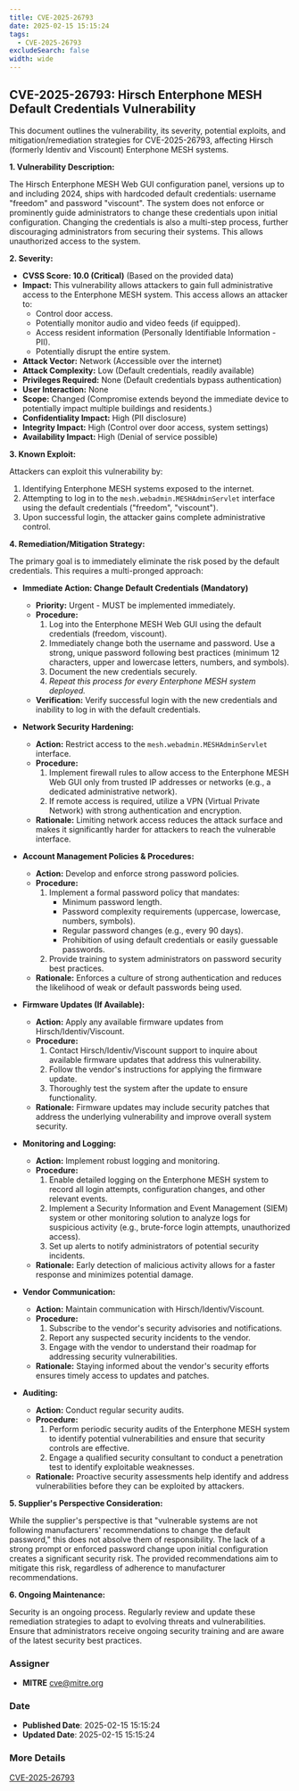 ```yaml
---
title: CVE-2025-26793
date: 2025-02-15 15:15:24
tags:
  - CVE-2025-26793
excludeSearch: false
width: wide
---
```


## CVE-2025-26793: Hirsch Enterphone MESH Default Credentials Vulnerability

This document outlines the vulnerability, its severity, potential exploits, and mitigation/remediation strategies for CVE-2025-26793, affecting Hirsch (formerly Identiv and Viscount) Enterphone MESH systems.

**1. Vulnerability Description:**

The Hirsch Enterphone MESH Web GUI configuration panel, versions up to and including 2024, ships with hardcoded default credentials: username "freedom" and password "viscount".  The system does not enforce or prominently guide administrators to change these credentials upon initial configuration. Changing the credentials is also a multi-step process, further discouraging administrators from securing their systems.  This allows unauthorized access to the system.

**2. Severity:**

*   **CVSS Score: 10.0 (Critical)**  (Based on the provided data)
*   **Impact:** This vulnerability allows attackers to gain full administrative access to the Enterphone MESH system. This access allows an attacker to:
    *   Control door access.
    *   Potentially monitor audio and video feeds (if equipped).
    *   Access resident information (Personally Identifiable Information - PII).
    *   Potentially disrupt the entire system.
*   **Attack Vector:** Network (Accessible over the internet)
*   **Attack Complexity:** Low (Default credentials, readily available)
*   **Privileges Required:** None (Default credentials bypass authentication)
*   **User Interaction:** None
*   **Scope:** Changed (Compromise extends beyond the immediate device to potentially impact multiple buildings and residents.)
*   **Confidentiality Impact:** High (PII disclosure)
*   **Integrity Impact:** High (Control over door access, system settings)
*   **Availability Impact:** High (Denial of service possible)

**3. Known Exploit:**

Attackers can exploit this vulnerability by:

1.  Identifying Enterphone MESH systems exposed to the internet.
2.  Attempting to log in to the `mesh.webadmin.MESHAdminServlet` interface using the default credentials ("freedom", "viscount").
3.  Upon successful login, the attacker gains complete administrative control.

**4. Remediation/Mitigation Strategy:**

The primary goal is to immediately eliminate the risk posed by the default credentials. This requires a multi-pronged approach:

*   **Immediate Action: Change Default Credentials (Mandatory)**
    *   **Priority:**  Urgent - MUST be implemented immediately.
    *   **Procedure:**
        1.  Log into the Enterphone MESH Web GUI using the default credentials (freedom, viscount).
        2.  Immediately change both the username and password. Use a strong, unique password following best practices (minimum 12 characters, upper and lowercase letters, numbers, and symbols).
        3.  Document the new credentials securely.
        4.  *Repeat this process for every Enterphone MESH system deployed.*
    *   **Verification:** Verify successful login with the new credentials and inability to log in with the default credentials.

*   **Network Security Hardening:**
    *   **Action:**  Restrict access to the `mesh.webadmin.MESHAdminServlet` interface.
    *   **Procedure:**
        1.  Implement firewall rules to allow access to the Enterphone MESH Web GUI only from trusted IP addresses or networks (e.g., a dedicated administrative network).
        2.  If remote access is required, utilize a VPN (Virtual Private Network) with strong authentication and encryption.
    *   **Rationale:** Limiting network access reduces the attack surface and makes it significantly harder for attackers to reach the vulnerable interface.

*   **Account Management Policies & Procedures:**
    *   **Action:** Develop and enforce strong password policies.
    *   **Procedure:**
        1.  Implement a formal password policy that mandates:
            *   Minimum password length.
            *   Password complexity requirements (uppercase, lowercase, numbers, symbols).
            *   Regular password changes (e.g., every 90 days).
            *   Prohibition of using default credentials or easily guessable passwords.
        2.  Provide training to system administrators on password security best practices.
    *   **Rationale:**  Enforces a culture of strong authentication and reduces the likelihood of weak or default passwords being used.

*   **Firmware Updates (If Available):**
    *   **Action:**  Apply any available firmware updates from Hirsch/Identiv/Viscount.
    *   **Procedure:**
        1.  Contact Hirsch/Identiv/Viscount support to inquire about available firmware updates that address this vulnerability.
        2.  Follow the vendor's instructions for applying the firmware update.
        3.  Thoroughly test the system after the update to ensure functionality.
    *   **Rationale:**  Firmware updates may include security patches that address the underlying vulnerability and improve overall system security.

*   **Monitoring and Logging:**
    *   **Action:**  Implement robust logging and monitoring.
    *   **Procedure:**
        1.  Enable detailed logging on the Enterphone MESH system to record all login attempts, configuration changes, and other relevant events.
        2.  Implement a Security Information and Event Management (SIEM) system or other monitoring solution to analyze logs for suspicious activity (e.g., brute-force login attempts, unauthorized access).
        3.  Set up alerts to notify administrators of potential security incidents.
    *   **Rationale:**  Early detection of malicious activity allows for a faster response and minimizes potential damage.

*   **Vendor Communication:**
    *   **Action:**  Maintain communication with Hirsch/Identiv/Viscount.
    *   **Procedure:**
        1.  Subscribe to the vendor's security advisories and notifications.
        2.  Report any suspected security incidents to the vendor.
        3.  Engage with the vendor to understand their roadmap for addressing security vulnerabilities.
    *   **Rationale:** Staying informed about the vendor's security efforts ensures timely access to updates and patches.

*   **Auditing:**
    *   **Action:** Conduct regular security audits.
    *   **Procedure:**
        1.  Perform periodic security audits of the Enterphone MESH system to identify potential vulnerabilities and ensure that security controls are effective.
        2.  Engage a qualified security consultant to conduct a penetration test to identify exploitable weaknesses.
    *   **Rationale:** Proactive security assessments help identify and address vulnerabilities before they can be exploited by attackers.

**5. Supplier's Perspective Consideration:**

While the supplier's perspective is that "vulnerable systems are not following manufacturers' recommendations to change the default password," this does not absolve them of responsibility.  The lack of a strong prompt or enforced password change upon initial configuration creates a significant security risk.  The provided recommendations aim to mitigate this risk, regardless of adherence to manufacturer recommendations.

**6. Ongoing Maintenance:**

Security is an ongoing process. Regularly review and update these remediation strategies to adapt to evolving threats and vulnerabilities.  Ensure that administrators receive ongoing security training and are aware of the latest security best practices.

### Assigner
- **MITRE** <cve@mitre.org>

### Date
- **Published Date**: 2025-02-15 15:15:24
- **Updated Date**: 2025-02-15 15:15:24

### More Details
[CVE-2025-26793](https://www.cvedetails.com/cve/CVE-2025-26793)